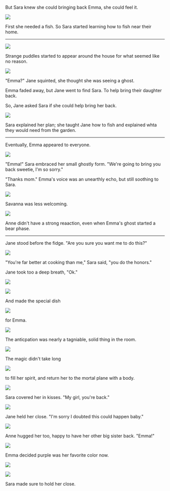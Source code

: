 But Sara knew she could bringing back Emma, she could feel it.

![](12-21-17_4-15-54%C2%A0PM.png)

First she needed a fish. So Sara started learning how to fish near their home.

----

![](12-21-17_5-34-01%C2%A0PM.png)

Strange puddles started to appear around the house for what seemed like no reason.

![](12-21-17_5-04-33%C2%A0PM.png)

"Emma?" Jane squinted, she thought she was seeing a ghost.

Emma faded away, but Jane went to find Sara. To help bring their daughter back.

So, Jane asked Sara if she could help bring her back.

![](12-21-17_6-14-05%C2%A0PM.png)

Sara explained her plan; she taught Jane how to fish and explained whta they would need from the garden.

----

Eventually, Emma appeared to everyone.

![](12-21-17_8-50-27%C2%A0PM.png)

"Emma!" Sara embraced her small ghostly form. "We're going to bring you back sweetie, I'm so sorry."

"Thanks mom." Emma's voice was an unearthly echo, but still soothing to Sara.

![](12-21-17_9-22-12%C2%A0PM.png)

Savanna was less welcoming.

![](12-21-17_9-34-45%C2%A0PM.png)

Anne didn't have a strong reaaction, even when Emma's ghost started a bear phase.

----

Jane stood before the fidge. "Are you sure you want me to do this?"

![](12-21-17_11-42-18%C2%A0PM.png)

"You're far better at cooking than me," Sara said, "you do the honors."

Jane took too a deep breath, "Ok."

![](12-21-17_11-43-47%C2%A0PM.png)

![](12-21-17_11-44-16%C2%A0PM.png)

And made the special dish

![](12-21-17_11-45-12%C2%A0PM.png)

for Emma.

![](12-21-17_11-46-49%C2%A0PM.png)

The anticpation was nearly a tagniable, solid thing in the room.

![](12-21-17_11-47-20%C2%A0PM.png)

The magic didn't take long

![](12-21-17_11-47-28%C2%A0PM.png)

to fill her spirit, and return her to the mortal plane with a body.

![](12-21-17_11-49-05%C2%A0PM.png)

Sara covered her in kisses. "My girl, you're back."

![](12-21-17_11-48-42%C2%A0PM.png)

Jane held her close. "I'm sorry I doubted this could happen baby."

![](12-21-17_11-49-41%C2%A0PM.png)

Anne hugged her too, happy to have her other big sister back. "Emma!"

![](12-22-17_12-06-13%C2%A0AM.png)

Emma decided purple was her favorite color now.

![](12-23-17_10-36-14%C2%A0PM.png)

![](12-23-17_10-35-48%C2%A0PM.png)

Sara made sure to hold her close.
